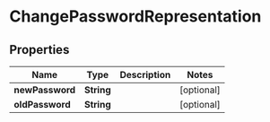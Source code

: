 
# ChangePasswordRepresentation

## Properties
Name | Type | Description | Notes
------------ | ------------- | ------------- | -------------
**newPassword** | **String** |  |  [optional]
**oldPassword** | **String** |  |  [optional]



